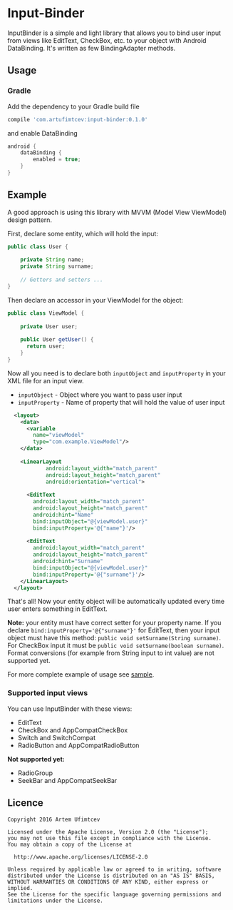 # Input-Binder

InputBinder is a simple and light library that allows you to bind user input from views like EditText, CheckBox, etc.
to your object with Android DataBinding. It's written as few BindingAdapter methods.

## Usage

### Gradle

Add the dependency to your Gradle build file

```groovy
compile 'com.artufimtcev:input-binder:0.1.0'
```

and enable DataBinding

```groovy 	
android {
	dataBinding {
		enabled = true;
	}
}
```

## Example

A good approach is using this library with MVVM (Model View ViewModel) design pattern. 

First, declare some entity, which will hold the input:

```java
public class User {
    
    private String name;
    private String surname;
    
    // Getters and setters ...
}
```

Then declare an accessor in your ViewModel for the object:

```java
public class ViewModel {
    
    private User user;
    
    public User getUser() {
      return user;
    }
}
```

Now all you need is to declare both `inputObject` and `inputProperty` in your XML file for an input view.

 - `inputObject` - Object where you want to pass user input
 - `inputProperty` - Name of property that will hold the value of user input
 
```xml
  <layout>
    <data>
      <variable
        name="viewModel"
        type="com.example.ViewModel"/>
    </data>
    
    <LinearLayout
			android:layout_width="match_parent"
			android:layout_height="match_parent"
			android:orientation="vertical">
      
      <EditText
        android:layout_width="match_parent"
        android:layout_height="match_parent"
        android:hint="Name"
        bind:inputObject="@{viewModel.user}"
        bind:inputProperty='@{"name"}'/>
      
      <EditText
        android:layout_width="match_parent"
        android:layout_height="match_parent"
        android:hint="Surname"
        bind:inputObject="@{viewModel.user}"
        bind:inputProperty='@{"surname"}'/>
    </LinearLayout>
  </layout>
```

That's all! Now your entity object will be automatically updated every time user enters something in EditText.

__Note:__ your entity must have correct setter for your property name. If you declare `bind:inputProperty='@{"surname"}'` 
for EditText, then your input object must have this method: `public void setSurname(String surname)`. For CheckBox input
it must be `public void setSurname(boolean surname)`. Format conversions (for example from String input to int value) are
not supported yet.

For more complete example of usage see [sample](https://github.com/AstrDev/Input-Binder/tree/master/sample).

### Supported input views

You can use InputBinder with these views:
  - EditText
  - CheckBox and AppCompatCheckBox
  - Switch and SwitchCompat
  - RadioButton and AppCompatRadioButton
 
__Not supported yet:__
  - RadioGroup
  - SeekBar and AppCompatSeekBar
  
## Licence
```
Copyright 2016 Artem Ufimtcev

Licensed under the Apache License, Version 2.0 (the "License");
you may not use this file except in compliance with the License.
You may obtain a copy of the License at

  http://www.apache.org/licenses/LICENSE-2.0

Unless required by applicable law or agreed to in writing, software
distributed under the License is distributed on an "AS IS" BASIS,
WITHOUT WARRANTIES OR CONDITIONS OF ANY KIND, either express or implied.
See the License for the specific language governing permissions and
limitations under the License.
```
